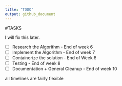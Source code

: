 ```yaml
---
title: "TODO"
output: github_document
---
```


#TASKS

I will fix this later.

* [ ] Research the Algorithm                - End of week 6
* [ ] Implement the Algorithm               - End of week 7
* [ ] Containerize the solution             - End of Week 8
* [ ] Testing                               - End of week 8
* [ ] Documentation + General Cleanup       - End of week 10

all timelines are fairly flexible